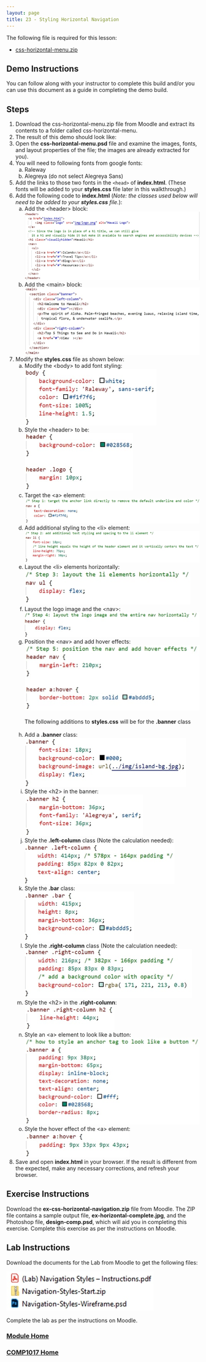 ```yaml
---
layout: page
title: 23 - Styling Horizontal Navigation
---
```

The following file is required for this lesson:
* [css-horizontal-menu.zip](files/css-horizontal-menu.zip)

## Demo Instructions
You can follow along with your instructor to complete this build and/or you can use this document as a guide in completing the demo build.

## Steps
1.	Download the css-horizontal-menu.zip file from Moodle and extract its contents to a folder called css-horizontal-menu.
2.	The result of this demo should look like:<br>
3.	Open the **css-horizontal-menu.psd** file and examine the images, fonts, and layout properties of the file; the images are already extracted for you).
4.	You will need to following fonts from google fonts:<br>
    <ol type="a">
        <li>Raleway</li>
        <li>Alegreya (do not select Alegreya Sans)</li>
    </ol>
5.	Add the links to those two fonts in the `<head>` of **index.html**. (These fonts will be added to your **styles.css** file later in this walkthrough.)
6.	Add the following code to **index.html** (_Note: the classes used below will need to be added to your **styles.css** file._):<br>
    <ol type="a">
        <li>Add the &lt;header&gt; block:<br>
        <img src="files/index-code-a.jpg" alt="header">
        </li>
        <li>Add the &lt;main&gt; block:<br>
        <img src="files/index-code-b.jpg" alt="main">
        </li>
    </ol>
7.	Modify the **styles.css** file as shown below:<br>
    <ol type="a">
        <li>Modify the &lt;body&gt; to add font styling:<br>
        <img src="files/css-styles-a.jpg" alt="body">
        </li>
        <li>Style the &lt;header&gt; to be:<br>
        <img src="files/css-styles-b.jpg" alt="header">
        </li>
        <li>Target the &lt;a&gt; element:<br>
        <img src="files/css-styles-c.jpg" alt="anchor">
        </li>
        <li>Add additional styling to the &lt;li&gt; element:<br>
        <img src="files/css-styles-d.jpg" alt="additional li">
        </li>
        <li>Layout the &lt;li&gt; elements horizontally:<br>
        <img src="files/css-styles-e.jpg" alt="horizontal li">
        </li>
        <li>Layout the logo image and the &lt;nav&gt;:<br>
        <img src="files/css-styles-f.jpg" alt="nav logo">
        </li>
        <li>Position the &lt;nav&gt; and add hover effects:<br>
        <img src="files/css-styles-g.jpg" alt="nav hover"><br><br>
        The following additions to <b>styles.css</b> will be for the <b>.banner</b> class<br><br>
        </li>
        <li>Add a <b>.banner</b> class:<br>
        <img src="files/css-styles-h.jpg" alt=".banner">
        </li>
        <li>Style the &lt;h2&gt; in the banner:<br>
        <img src="files/css-styles-i.jpg" alt=".banner h2">
        </li>
        <li>Style the <b>.left-column</b> class (Note the calculation needed):<br>
        <img src="files/css-styles-j.jpg" alt=".left-column">
        </li>
        <li>Style the <b>.bar</b> class:<br>
        <img src="files/css-styles-k.jpg" alt=".bar">
        </li>
        <li>Style the <b>.right-column</b> class (Note the calculation needed):<br>
        <img src="files/css-styles-l.jpg" alt=".right-column">
        </li>
        <li>Style the &lt;h2&gt; in the <b>.right-column</b>:<br>
        <img src="files/css-styles-m.jpg" alt=".right-column h2">
        </li>
        <li>Style an &lt;a&gt; element to look like a button:<br>
        <img src="files/css-styles-n.jpg" alt="anchor button">
        </li>
        <li>Style the hover effect of the &lt;a&gt; element:<br>
        <img src="files/css-styles-o.jpg" alt="anchor button hover">
        </li>
    </ol>
8.	Save and open **index.html** in your browser. If the result is different from the expected, make any necessary corrections, and refresh your browser.

## Exercise Instructions
Download the **ex-css-horizontal-navigation.zip** file from Moodle. The ZIP file contains a sample output file, **ex-horizontal-complete.jpg**, and the Photoshop file, **design-comp.psd**, which will aid you in completing this exercise. Complete this exercise as per the instructions on Moodle.

## Lab Instructions
Download the documents for the Lab from Moodle to get the following files:

![lab-files.jpg](files/lab-files.jpg)

Complete the lab as per the instructions on Moodle.

### [Module Home](../)

### [COMP1017 Home](../../)